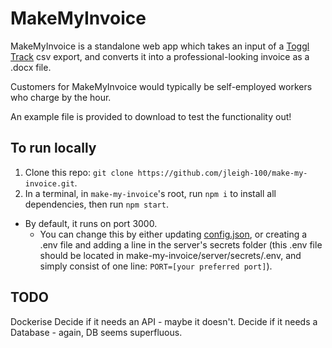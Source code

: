 # MakeMyInvoice

MakeMyInvoice is a standalone web app which takes an input of a [Toggl Track](https://track.toggl.com/) csv export, and converts it into a professional-looking invoice as a .docx file.

Customers for MakeMyInvoice would typically be self-employed workers who charge by the hour.

An example file is provided to download to test the functionality out!

## To run locally
1. Clone this repo: `git clone https://github.com/jleigh-100/make-my-invoice.git`.
2. In a terminal, in `make-my-invoice`'s root, run `npm i` to install all dependencies, then run `npm start`.
  - By default, it runs on port 3000.
    - You can change this by either updating [config.json](./server/config.json), or creating a .env file and adding a line in the server's secrets folder (this .env file should be located in make-my-invoice/server/secrets/.env, and simply consist of one line: `PORT=[your preferred port]`).

## TODO
Dockerise
Decide if it needs an API - maybe it doesn't.
Decide if it needs a Database - again, DB seems superfluous.
